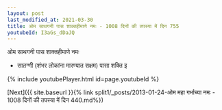 ```yaml
---
layout: post
last_modified_at: 2021-03-30
title: ओम साथगनी पास शाक्तहीमाणे नमः - 1008 दिनों की तपस्या में दिन 755
youtubeId: I3aGs_dDaJQ
---
```

 
 
 ओम साथगनी पास शाक्तहीमाणे नमः  
 
 -  सातग्णी (शंभर लोकांना मारण्यात सक्षम) पासा शक्ति इ 
 
  
 
  
 
 
 
 
 
 


{% include youtubePlayer.html id=page.youtubeId %}
 
[Next]({{ site.baseurl }}{% link  split1/_posts/2013-01-24-ओम महा गर्भाच्या नमः - 1008 दिनों की तपस्या में दिन 440.md%})
 
